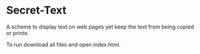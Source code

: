 # Secret-Text

A scheme to display text on web pages yet keep the text from being copied or printe.

To run download all files and open index.html.
